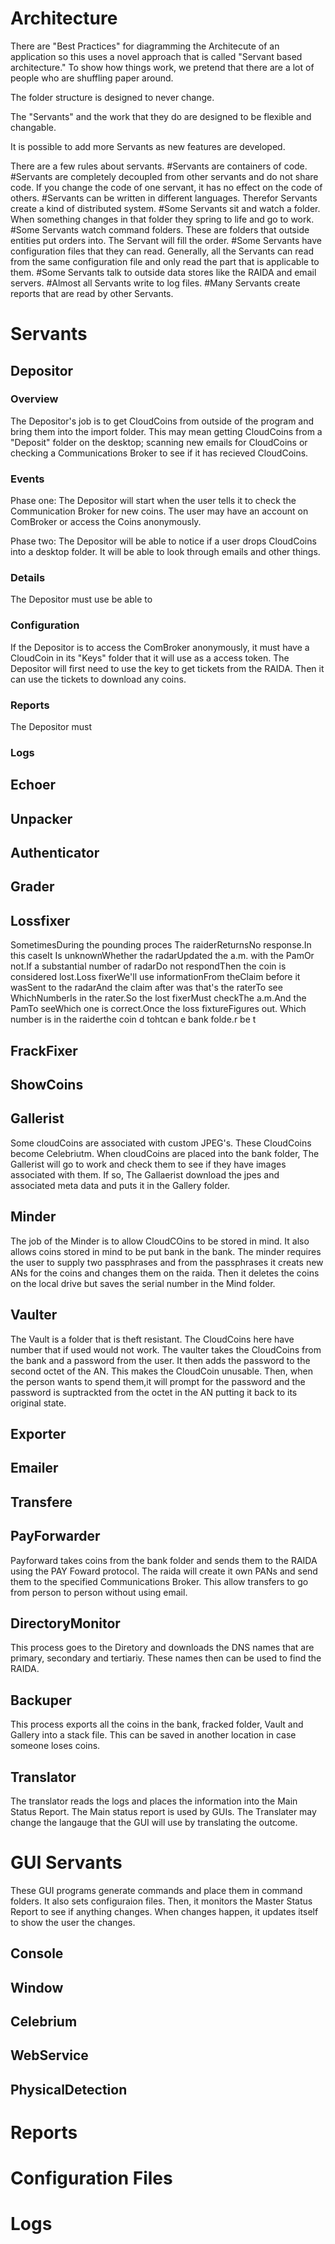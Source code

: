 # Architecture
There are "Best Practices" for diagramming the Architecute of an application so this uses a novel approach that is called "Servant based architecture."  To show how things work, we pretend that there are a lot of people who are shuffling paper around. 

The folder structure is designed to never change. 

The "Servants" and the work that they do are designed to be flexible and changable. 

It is possible to add more Servants as new features are developed. 

There are a few rules about servants. 
  #Servants are containers of code. 
  #Servants are completely decoupled from other servants and do not share code. If you change the code of one servant, it has no effect on the code of others. 
  #Servants can be written in different languages. Therefor Servants create a kind of distributed system. 
  #Some Servants sit and watch a folder. When something changes in that folder they spring to life and go to work. 
  #Some Servants watch command folders. These are folders that outside entities put orders into. The Servant will fill the order. 
  #Some Servants have configuration files that they can read. Generally, all the Servants can read from the same configuration file and only read the part that is applicable to them. 
  #Some Servants talk to outside data stores like the RAIDA and email servers. 
  #Almost all Servants write to log files.
  #Many Servants create reports that are read by other Servants. 


# Servants

## Depositor
### Overview
The Depositor's job is to get CloudCoins from outside of the program and bring them into the import folder. This may mean getting CloudCoins from a "Deposit" folder on the desktop; scanning new emails for CloudCoins or checking a Communications Broker to see if it has recieved CloudCoins. 
### Events
Phase one: The Depositor will start when the user tells it to check the Communication Broker for new coins. The user may have an account on ComBroker or access the Coins anonymously. 

Phase two: The Depositor will be able to notice if a user drops CloudCoins into a desktop folder. It will be able to look through emails and other things.  
### Details
The Depositor must use be able to 
### Configuration
If the Depositor is to access the ComBroker anonymously, it must have a CloudCoin in its "Keys" folder that it will use as a access token. The Depositor will first need to use the key to get tickets from the RAIDA. Then it can use the tickets to download any coins.  

### Reports
The Depositor must 
### Logs


## Echoer

## Unpacker

## Authenticator

## Grader

## Lossfixer
 
SometimesDuring the pounding proces The raiderReturnsNo response.In this caseIt Is unknownWhether the radarUpdated the a.m. with the PamOr not.If a substantial number of radarDo not respondThen the coin is considered lost.Loss fixerWe'll use informationFrom theClaim before it wasSent to the radarAnd the claim after was that's the raterTo see WhichNumberIs in the rater.So the lost fixerMust checkThe a.m.And the PamTo seeWhich one is correct.Once the loss fixtureFigures out. Which number is in the raiderthe coin d tohtcan e bank folde.r be t 

## FrackFixer

## ShowCoins

## Gallerist

Some cloudCoins are associated with custom JPEG's. These CloudCoins become Celebriutm. When cloudCoins are placed into the bank folder, The Gallerist will go to work and check them to see if they have images associated with them. If so, The Gallaerist download the jpes and associated meta data and puts it in the Gallery folder. 

## Minder
The job of the Minder is to allow CloudCOins to be stored in mind. It also allows coins stored in mind to be put bank in the bank. The minder requires the user to supply two passphrases and from the passphrases it creats new ANs for the coins and changes them on the raida. Then it deletes the coins on the local drive but saves the serial number in the Mind folder. 

## Vaulter
The Vault is a folder that is theft resistant. The CloudCoins here have number that if used would not work. The vaulter takes the CloudCoins from the bank and a password from the user. It then adds the password to the second octet of the AN. This makes the CloudCoin unusable. Then, when the person wants to spend them,it will prompt for the password and the password is suptrackted from the octet in the AN putting it back to its original state. 

## Exporter

## Emailer

## Transfere

## PayForwarder
Payforward takes coins from the bank folder and sends them to the RAIDA using the PAY Foward protocol. The raida will create it own PANs and send them to the specified Communications Broker. This allow transfers to go from person to person without using email. 

## DirectoryMonitor
This process goes to the Diretory and downloads the DNS names that are primary, secondary and tertiariy. These names then can be used to find the RAIDA. 


## Backuper
This process exports all the coins in the bank, fracked folder, Vault and Gallery into a stack file. This can be saved in another location in case someone loses coins. 


## Translator
The translator reads the logs and places the information into the Main Status Report. The Main status report is used by GUIs. The Translater may change the langauge that the GUI will use by translating the outcome. 

# GUI Servants
These GUI programs generate commands and place them in command folders. It also sets configuraion files. Then, it monitors the Master Status Report to see if anything changes. When changes happen, it updates itself to show the user the changes. 


## Console

## Window

## Celebrium

## WebService

## PhysicalDetection

# Reports

# Configuration Files

# Logs



